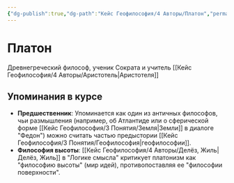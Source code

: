 ```yaml
---
{"dg-publish":true,"dg-path":"Кейс Геофилософия/4 Авторы/Платон","permalink":"/kejs-geofilosofiya/4-avtory/platon/","dgShowLocalGraph":true}
---
```


# Платон

Древнегреческий философ, ученик Сократа и учитель [[Кейс Геофилософия/4 Авторы/Аристотель\|Аристотеля]]
## Упоминания в курсе
- **Предшественник**: Упоминается как один из античных философов, чьи размышления (например, об Атлантиде или о сферической форме [[Кейс Геофилософия/3 Понятия/Земля\|Земли]] в диалоге "Федон") можно считать частью предыстории [[Кейс Геофилософия/3 Понятия/Геофилософия\|геофилософии]].
- **Философия высоты**: [[Кейс Геофилософия/4 Авторы/Делёз, Жиль\|Делёз, Жиль]] в "Логике смысла" критикует платонизм как "философию высоты" (мир идей), противопоставляя ее "философии поверхности".
